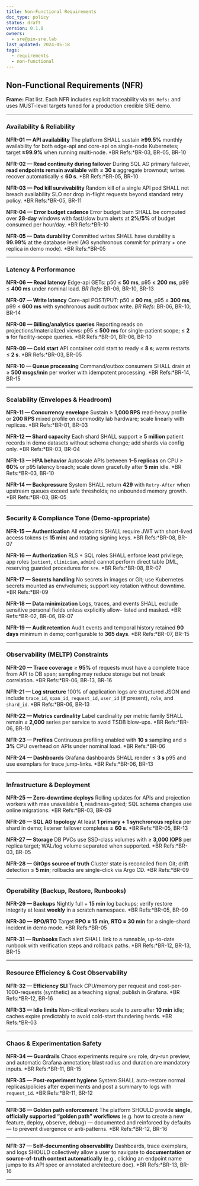 ```yaml
---
title: Non-Functional Requirements
doc_type: policy
status: draft
version: 0.1.0
owners:
  - sre@pim-sre.lab
last_updated: 2024-05-18
tags:
  - requirements
  - non-functional
---
```


## Non-Functional Requirements (NFR)

**Frame:** Flat list. Each NFR includes explicit traceability via `BR Refs:`
and uses MUST-level targets tuned for a production credible SRE demo.

---

### Availability & Reliability

**NFR-01 — API availability**  The platform SHALL sustain **≥99.5%** monthly availability for
both edge-api and core-api on
single-node Kubernetes; target **≥99.9%** when running multi-node.
*BR Refs:*BR-03, BR-05, BR-10

**NFR-02 — Read continuity during failover**  During SQL AG primary failover, **read endpoints
remain available** with ≤ **30 s** aggregate
brownout; writes recover automatically ≤ **60 s**.
*BR Refs:*BR-05, BR-10

**NFR-03 — Pod kill survivability**  Random kill of a single API pod SHALL not breach
availability SLO nor drop in-flight requests
beyond standard retry policy.
*BR Refs:*BR-05, BR-11

**NFR-04 — Error budget cadence**  Error budget burn SHALL be computed over **28-day** windows
with fast/slow burn alerts at
**2%/5%** of budget consumed per hour/day.
*BR Refs:*BR-10

**NFR-05 — Data durability**  Committed writes SHALL have durability ≥ **99.99%** at the
database level (AG synchronous
commit for primary + one replica in demo mode).
*BR Refs:*BR-05

---

### Latency & Performance

**NFR-06 — Read latency**  Edge-api GETs: p50 ≤ **50 ms**, p95 ≤ **200 ms**, p99 ≤ **400 ms**
under nominal load.
*BR Refs:* BR-06, BR-10, BR-13

**NFR-07 — Write latency**  Core-api POST/PUT: p50 ≤ **90 ms**, p95 ≤ **300 ms**, p99 ≤ **600
ms** with synchronous audit
  outbox write.
*BR Refs:* BR-06, BR-10, BR-14

**NFR-08 — Billing/analytics queries**  Reporting reads on projections/materialized views: p95
≤ **500 ms** for single-patient scope;
≤ **2 s** for facility-scope queries.
*BR Refs:*BR-01, BR-06, BR-10

**NFR-09 — Cold start**  API container cold start to ready ≤ **8 s**; warm restarts ≤ **2 s**.
*BR Refs:*BR-03, BR-05

**NFR-10 — Queue processing**  Command/outbox consumers SHALL drain at ≥ **500 msgs/min** per
worker with idempotent
processing.
*BR Refs:*BR-14, BR-15

---

### Scalability (Envelopes & Headroom)

**NFR-11 — Concurrency envelope**  Sustain ≥ **1,000 RPS** read-heavy profile or **200 RPS**
mixed profile on commodity lab
hardware; scale linearly with replicas.
*BR Refs:*BR-01, BR-03

**NFR-12 — Shard capacity**  Each shard SHALL support ≥ **5 million** patient records in demo
datasets without schema
change; add shards via config only.
*BR Refs:*BR-03, BR-04

**NFR-13 — HPA behavior**  Autoscale APIs between **1–5 replicas** on CPU ≥ **60%** or p95
latency breach; scale down
gracefully after **5 min** idle.
*BR Refs:*BR-03, BR-10

**NFR-14 — Backpressure**  System SHALL return **429** with `Retry-After` when upstream queues
exceed safe thresholds; no
unbounded memory growth.
*BR Refs:*BR-03, BR-05

---

### Security & Compliance Tone (Demo-appropriate)

**NFR-15 — Authentication**  All endpoints SHALL require JWT with short-lived access tokens (≤
**15 min**) and rotating
signing keys.
*BR Refs:*BR-08, BR-07

**NFR-16 — Authorization**  RLS + SQL roles SHALL enforce least privilege; app roles
(`patient`, `clinician`, `admin`)
cannot perform direct table DML, reserving guarded procedures for `sre`.
*BR Refs:*BR-08, BR-07

**NFR-17 — Secrets handling**  No secrets in images or Git; use Kubernetes secrets mounted as
env/volumes; support key
rotation without downtime.
*BR Refs:*BR-09

**NFR-18 — Data minimization**  Logs, traces, and events SHALL exclude sensitive personal
fields unless explicitly allow-
listed and masked.
*BR Refs:*BR-02, BR-06, BR-07

**NFR-19 — Audit retention**  Audit events and temporal history retained **90 days** minimum in
demo; configurable to **365
days**.
*BR Refs:*BR-07, BR-15

---

### Observability (MELTP) Constraints

**NFR-20 — Trace coverage**  ≥ **95%** of requests must have a complete trace from API to DB
span; sampling may reduce
storage but not break correlation.
*BR Refs:*BR-06, BR-13, BR-16

**NFR-21 — Log structure**  100% of application logs are structured JSON and include
`trace_id`, `span_id`, `request_id`,
`user_id` (if present), `role`, and `shard_id`.
*BR Refs:*BR-06, BR-13

**NFR-22 — Metrics cardinality**  Label cardinality per metric family SHALL remain ≤ **2,000**
series per service to avoid TSDB
blow-ups.
*BR Refs:*BR-06, BR-10

**NFR-23 — Profiles**  Continuous profiling enabled with **10 s** sampling and ≤ **3%** CPU
overhead on APIs under
nominal load.
*BR Refs:*BR-06

**NFR-24 — Dashboards**  Grafana dashboards SHALL render ≤ **3 s** p95 and use exemplars for trace jump-links.
*BR Refs:*BR-06, BR-13

---

### Infrastructure & Deployment

**NFR-25 — Zero-downtime deploys**  Rolling updates for APIs and projection workers with max
unavailable **1**, readiness-gated;
SQL schema changes use online migrations.
*BR Refs:*BR-03, BR-09

**NFR-26 — SQL AG topology**  At least **1 primary + 1 synchronous replica** per shard in demo;
listener failover completes
≤ **60 s**.
*BR Refs:*BR-05, BR-13

**NFR-27 — Storage**  DB PVCs use SSD-class volumes with ≥ **3,000 IOPS** per replica target; WAL/log volume
separated when supported.
*BR Refs:*BR-03, BR-05

**NFR-28 — GitOps source of truth**  Cluster state is reconciled from Git; drift detection ≤
**5 min**; rollbacks are single-click
via Argo CD.
*BR Refs:*BR-09

---

### Operability (Backup, Restore, Runbooks)

**NFR-29 — Backups**  Nightly full + **15 min** log backups; verify restore integrity at least **weekly** in a
scratch namespace.
*BR Refs:*BR-05, BR-09

**NFR-30 — RPO/RTO**  Target **RPO ≤ 15 min**, **RTO ≤ 30 min** for a single-shard incident in demo mode.
*BR Refs:*BR-05

**NFR-31 — Runbooks**  Each alert SHALL link to a runnable, up-to-date runbook with
verification steps and rollback
paths.
*BR Refs:*BR-12, BR-13, BR-15

---

### Resource Efficiency & Cost Observability

**NFR-32 — Efficiency SLI**  Track CPU/memory per request and cost-per-1000-requests
(synthetic) as a teaching signal;
publish in Grafana.
*BR Refs:*BR-12, BR-16

**NFR-33 — Idle limits**  Non-critical workers scale to zero after **10 min** idle; caches
expire predictably to avoid
cold-start thundering herds.
*BR Refs:*BR-03

---

### Chaos & Experimentation Safety

**NFR-34 — Guardrails**  Chaos experiments require `sre` role, dry-run preview, and automatic
Grafana annotation; blast
radius and duration are mandatory inputs.
*BR Refs:*BR-11, BR-15

**NFR-35 — Post-experiment hygiene**  System SHALL auto-restore normal replicas/policies after
experiments and post a summary to
logs with `request_id`.
*BR Refs:*BR-11, BR-12

---
**NFR-36 — Golden path enforcement**  The platform SHOULD provide **single, officially
supported “golden path” workflows** (e.g. how
to create a new feature, deploy, observe, debug) — documented and reinforced by defaults —  to
prevent divergence or anti-patterns.
*BR Refs:*BR-12, BR-16

---
**NFR-37 — Self-documenting observability**  Dashboards, trace exemplars, and logs SHOULD
collectively allow a user to navigate to
**documentation or source-of-truth context automatically** (e.g., clicking an endpoint name
jumps to its API spec or annotated architecture doc).
*BR Refs:*BR-13, BR-16

---
